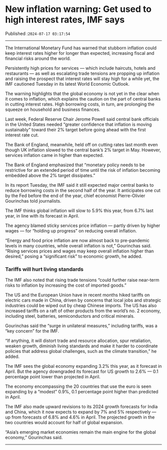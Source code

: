 # New inflation warning: Get used to high interest rates, IMF says

Published :`2024-07-17 03:17:54`

---

The International Monetary Fund has warned that stubborn inflation could keep interest rates higher for longer than expected, increasing fiscal and financial risks around the world.

Persistently high prices for services — which include haircuts, hotels and restaurants — as well as escalating trade tensions are propping up inflation and raising the prospect that interest rates will stay high for a while yet, the IMF cautioned Tuesday in its latest World Economic Outlook.

The warning highlights that the global economy is not yet in the clear when it comes to inflation, which explains the caution on the part of central banks in cutting interest rates. High borrowing costs, in turn, are prolonging the squeeze on household and business finances.

Last week, Federal Reserve Chair Jerome Powell said central bank officials in the United States needed “greater confidence that inflation is moving sustainably” toward their 2% target before going ahead with the first interest rate cut.

The Bank of England, meanwhile, held off on cutting rates last month even though UK inflation slowed to the central bank’s 2% target in May. However, services inflation came in higher than expected.

The Bank of England emphasized that “monetary policy needs to be restrictive for an extended period of time until the risk of inflation becoming embedded above the 2% target dissipates.”

In its report Tuesday, the IMF said it still expected major central banks to reduce borrowing costs in the second half of the year. It anticipates one cut by the Fed before the end of the year, chief economist Pierre-Olivier Gourinchas told journalists.

The IMF thinks global inflation will slow to 5.9% this year, from 6.7% last year, in line with its forecast in April.

The agency blamed sticky services price inflation — partly driven by higher wages — for “holding up progress” on reducing overall inflation.

“Energy and food price inflation are now almost back to pre-pandemic levels in many countries, while overall inflation is not,” Gourinchas said. “Rising services prices and wages may keep overall inflation higher than desired,” posing a “significant risk” to economic growth, he added.

### Tariffs will hurt living standards

The IMF also noted that rising trade tensions “could further raise near-term risks to inflation by increasing the cost of imported goods.”

The US and the European Union have in recent months hiked tariffs on electric cars made in China, driven by concerns that local jobs and strategic industries could be wiped out by cheap Chinese imports. The US has also increased tariffs on a raft of other products from the world’s no. 2 economy, including steel, batteries, semiconductors and critical minerals.

Gourinchas said the “surge in unilateral measures,” including tariffs, was a “key concern” for the IMF.

“If anything, it will distort trade and resource allocation, spur retaliation, weaken growth, diminish living standards and make it harder to coordinate policies that address global challenges, such as the climate transition,” he added.

The IMF sees the global economy expanding 3.2% this year, as it forecast in April. But the agency downgraded its forecast for US growth to 2.6% — 0.1 percentage point lower than projected in April.

The economy encompassing the 20 countries that use the euro is seen expanding by a “modest” 0.9%, 0.1 percentage point higher than predicted in April.

The IMF also made upward revisions to its 2024 growth forecasts for India and China, which it now expects to expand by 7% and 5% respectively — up from forecasts of 6.8% and 4.6% in April. The projected growth in the two countries would account for half of global expansion.

“Asia’s emerging market economies remain the main engine for the global economy,” Gourinchas said.

---


